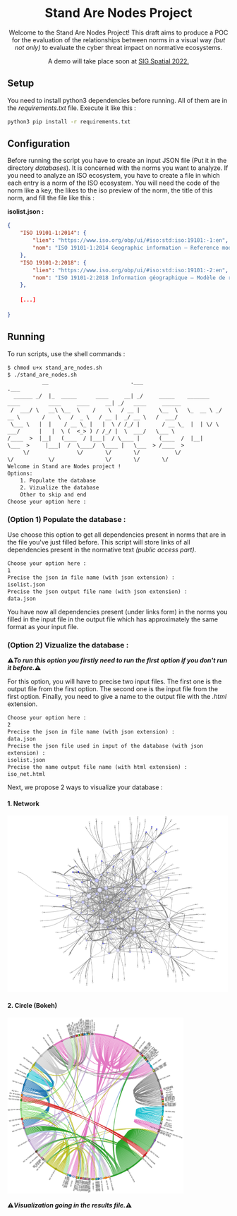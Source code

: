<h1 align="center">Stand Are Nodes Project</h1> 

<p align="center">Welcome to the Stand Are Nodes Project! This draft aims to produce a POC for the evaluation of the relationships between norms in a visual way <i>(but not only)</i> to evaluate the cyber threat impact on normative ecosystems.</p> 

<p align="center">A demo will take place soon at <a href="https://sigspatial2022.sigspatial.org/">SIG Spatial 2022.</a></p>

<h2>Setup</h2>

<p>
You need to install python3 dependencies before running. All of them are in the <i>requirements.txt</i> file. Execute it like this :
</p>

```bash
python3 pip install -r requirements.txt
```

<h2>Configuration</h2>

<p>Before running the script you have to create an input JSON file (Put it in the directory <i>databases</i>). It is concerned with the norms you want to analyze. If you need to analyze an ISO ecosystem, you have to create a file in which each entry is a norm of the ISO ecosystem. You will need the code of the norm like a key, the likes to the iso preview of the norm, the title of this norm, and fill the file like this :</p>

<b>isolist.json :</b>
```json
{
    "ISO 19101-1:2014": {
        "lien": "https://www.iso.org/obp/ui/#iso:std:iso:19101:-1:en",
        "nom": "ISO 19101-1:2014 Geographic information — Reference model — Part 1: Fundamentals"
    },
    "ISO 19101-2:2018": {
        "lien": "https://www.iso.org/obp/ui/#iso:std:iso:19101:-2:en",
        "nom": "ISO 19101-2:2018 Information géographique — Modèle de réference — Partie 2: Imagerie"
    },

    [...]

}
```

<h2>Running</h2>

To run scripts, use the shell commands  :

```
$ chmod u+x stand_are_nodes.sh
$ ./stand_are_nodes.sh
           __                          .___                                                          .___                   
  ______ _/  |_  _____      ____     __| _/     _____    _______    ____         ____     ____     __| _/   ____     ______ 
 /  ___/ \   __\ \__  \    /    \   / __ |      \__  \   \_  __ \ _/ __ \       /    \   /  _ \   / __ |  _/ __ \   /  ___/ 
 \___ \   |  |    / __ \_ |   |  \ / /_/ |       / __ \_  |  | \/ \  ___/      |   |  \ (  <_> ) / /_/ |  \  ___/   \___ \  
/____  >  |__|   (____  / |___|  / \____ |      (____  /  |__|     \___  >     |___|  /  \____/  \____ |   \___  > /____  > 
     \/               \/       \/       \/           \/                \/           \/                \/       \/       \/  
Welcome in Stand are Nodes project !
Options:
    1. Populate the database
    2. Vizualize the database
    Other to skip and end
Choose your option here :
```

<h3><b>(Option 1) Populate the database :</b></h3>

<p>Use choose this option to get all dependencies present in norms that are in the file you've just filled before. This script will store links of all dependencies present in the normative text <i>(public access part)</i>.</p>

```
Choose your option here :
1
Precise the json in file name (with json extension) :
isolist.json
Precise the json output file name (with json extension) :
data.json
```

<p>You have now all dependencies present (under links form) in the norms you filled in the input file in the output file which has approximately the same format as your input file.</p>

<h3><b>(Option 2) Vizualize the database :</b></h3>

<p><b>⚠️<i>To run this option you firstly need to run the first option if you don't run it before.</i>⚠️</b></p>

<p>For this option, you will have to precise two input files. The first one is the output file from the first option. The second one is the input file from the first option. Finally, you need to give a name to the output file with the <i>.html</i> extension.</p>

```
Choose your option here :
2
Precise the json in file name (with json extension) :
data.json
Precise the json file used in input of the database (with json extension) :
isolist.json
Precise the name output file name (with html extension) :
iso_net.html
```

<p>Next, we propose 2 ways to visualize your database :</p>
<h4><b>1. Network</b></h4>
<p><img src=img/iso19100.png  width="500" height="400"></p>
<h4><b>2. Circle (Bokeh)</b></h4>
<p><img src=img/bokeh_plot.png  width="400" height="400"></p>

<p><b>⚠️<i>Visualization going in the results file.</i>⚠️</b></p>